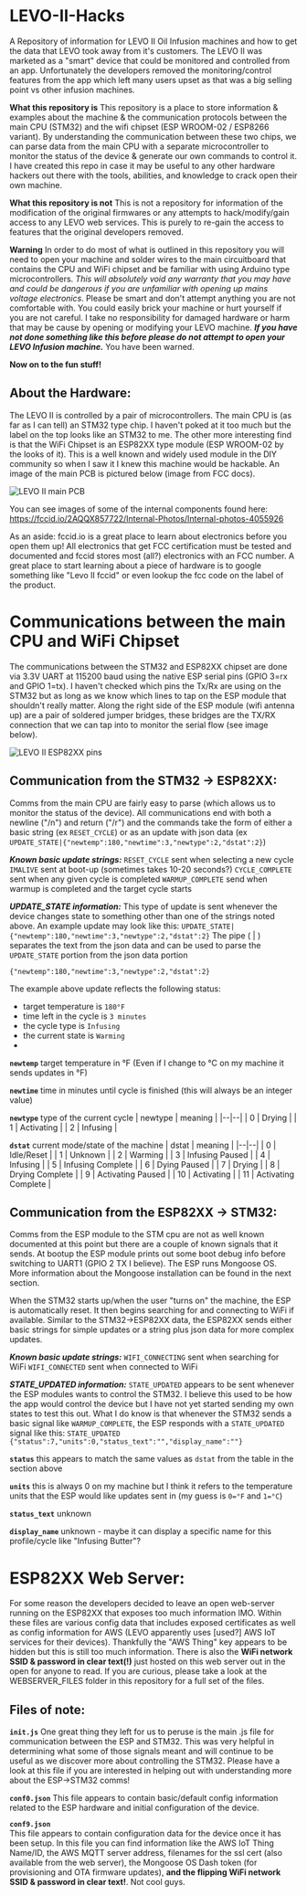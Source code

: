 
# LEVO-II-Hacks
A Repository of information for LEVO II Oil Infusion machines and how to get the data that LEVO took away from it's customers. The LEVO II was marketed as a "smart" device that could be monitored and controlled from an app. Unfortunately the developers removed the monitoring/control features from the app which left many users upset as that was a big selling point vs other infusion machines. 

**What this repository is**
This repository is a place to store information & examples about the machine & the communication protocols between the main CPU (STM32) and the wifi chipset (ESP WROOM-02 / ESP8266 variant). By understanding the communication between these two chips, we can parse data from the main CPU with a separate microcontroller to monitor the status of the device & generate our own commands to control it. I have created this repo in case it may be useful to any other hardware hackers out there with the tools, abilities, and knowledge to crack open their own machine. 

**What this repository is not**
This is not a repository for information of the modification of the original firmwares or any attempts to hack/modify/gain access to any LEVO web services. This is purely to re-gain the access to features that the original developers removed.

**Warning**
In order to do most of what is outlined in this repository you will need to open your machine and solder wires to the main circuitboard that contains the CPU and WiFi chipset and be familiar with using Arduino type microcontrollers. *This will absolutely void any warranty that you may have and could be dangerous if you are unfamiliar with opening up mains voltage electronics*. Please be smart and don't attempt anything you are not comfortable with. You could easily brick your machine or hurt yourself if you are not careful. I take no responsibility for damaged hardware or harm that may be cause by opening or modifying your LEVO machine. ***If you have not done something like this before please do not attempt to open your LEVO Infusion machine.*** You have been warned. 

**Now on to the fun stuff!**

## About the Hardware:
The LEVO II is controlled by a pair of microcontrollers. The main CPU is (as far as I can tell) an STM32 type chip. I haven't poked at it too much but the label on the top looks like an STM32 to me. The other more interesting find is that the WiFi Chipset is an ESP82XX type module (ESP WROOM-02 by the looks of it). This is a well known and widely used module in the DIY community so when I saw it I knew this machine would be hackable. An image of the main PCB is pictured below (image from FCC docs).

![LEVO II main PCB](https://github.com/cchaz003/LEVO-II-Hacks/blob/main/images/mainPCB.png)

You can see images of some of the internal components found here: https://fccid.io/2AQQX857722/Internal-Photos/Internal-photos-4055926

As an aside: fccid.io is a great place to learn about electronics before you open them up! All electronics that get FCC certification must be tested and documented and fccid stores most (all?) electronics with an FCC number. A great place to start learning about a piece of hardware is to google something like "Levo II fccid" or even lookup the fcc code on the label of the product. 

# Communications between the main CPU and WiFi Chipset


The communications between the STM32 and ESP82XX chipset are done via 3.3V UART at 115200 baud using the native ESP serial pins (GPIO 3=rx and GPIO 1=tx). I haven't checked which pins the Tx/Rx are using on the STM32 but as long as we know which lines to tap on the ESP module that shouldn't really matter. Along the right side of the ESP module (wifi antenna up) are a pair of soldered jumper bridges, these bridges are the TX/RX connection that we can tap into to monitor the serial flow (see image below). 

![LEVO II ESP82XX pins](https://github.com/cchaz003/LEVO-II-Hacks/blob/main/images/ESP82XX.png)

## Communication from the STM32 -> ESP82XX:

Comms from the main CPU are fairly easy to parse (which allows us to monitor the status of the device). All communications end with both a newline ("/n") and return ("/r") and the commands take the form of either a basic string (ex `RESET_CYCLE`) or as an update with json data 
(ex `UPDATE_STATE|{"newtemp":180,"newtime":3,"newtype":2,"dstat":2}`)

***Known basic update strings:***
`RESET_CYCLE` sent when selecting a new cycle
`IMALIVE` sent at boot-up (sometimes takes 10-20 seconds?)
`CYCLE_COMPLETE` sent when any given cycle is completed
`WARMUP_COMPLETE` send when warmup is completed and the target cycle starts


***UPDATE_STATE information:***
This type of update is sent whenever the device changes state to something other than one of the strings noted above. An example update may look like this:
`UPDATE_STATE|{"newtemp":180,"newtime":3,"newtype":2,"dstat":2}`
The pipe ( | ) separates the text from the json data and can be used to parse the `UPDATE_STATE` portion from the json data portion 

`{"newtemp":180,"newtime":3,"newtype":2,"dstat":2}`  

The example above update reflects the following status:
-	target temperature is `180°F`
-	time left in the cycle is `3 minutes`
-	the cycle type is `Infusing`
-	the current state is `Warming`
-	

**`newtemp`** target temperature in °F (Even if I change to °C on my machine it sends updates in °F)

**`newtime`** time in minutes until cycle is finished (this will always be an integer value)

**`newtype`** type of the current cycle
| newtype | meaning |
|--|--|
| 0 | Drying |
| 1 | Activating |
| 2 | Infusing |

**`dstat`** current mode/state of the machine
| dstat | meaning |
|--|--|
| 0 | Idle/Reset |
| 1 | Unknown |
| 2 | Warming |
| 3 | Infusing Paused |
| 4 | Infusing |
| 5 | Infusing Complete |
| 6 | Dying Paused |
| 7 | Drying |
| 8 | Drying Complete |
| 9 | Activating Paused |
| 10 | Activating |
| 11 | Activating Complete |

## Communication from the ESP82XX -> STM32:
Comms from the ESP module to the STM cpu are not as well known documented at this point but there are a couple of known signals that it sends. At bootup the ESP module prints out some boot debug info before switching to UART1 (GPIO 2 TX I believe). The ESP runs Mongoose OS. More information about the Mongoose installation can be found in the next section. 

When the STM32 starts up/when the user "turns on" the machine, the ESP is automatically reset. It then begins searching for and connecting to WiFi if available. Similar to the STM32->ESP82XX data, the ESP82XX sends either basic strings for simple updates or a string plus json data for more complex updates. 

***Known basic update strings:***
`WIFI_CONNECTING` sent when searching for WiFi
`WIFI_CONNECTED` sent when connected to WiFi


***STATE_UPDATED information:***
`STATE_UPDATED` appears to be sent whenever the ESP modules wants to control the STM32. I believe this used to be how the app would control the device but I have not yet started sending my own states to test this out. What I do know is that whenever the STM32 sends a basic signal like `WARMUP_COMPLETE`, the ESP responds with a `STATE_UPDATED` signal like this:
`STATE_UPDATED {"status":7,"units":0,"status_text":"","display_name":""} `

**`status`** this appears to match the same values as `dstat` from the table in the section above

**`units`** this is always 0 on my machine but I think it refers to the temperature units that the ESP would like updates sent in (my guess is `0=°F` and `1=°C`)

**`status_text`** unknown

**`display_name`** unknown - maybe it can display a specific name for this profile/cycle like "Infusing Butter"?


# ESP82XX Web Server:

For some reason the developers decided to leave an open web-server running on the ESP82XX that exposes too much information IMO. Within these files are various config data that includes exposed certificates as well as config information for AWS (LEVO apparently uses [used?] AWS IoT services for their devices). Thankfully the "AWS Thing" key appears to be hidden but this is still too much information. There is also the **WiFi network SSID & password in clear text(!)** just hosted on this web server out in the open for anyone to read. If you are curious, please take a look at the WEBSERVER_FILES folder in this repository for a full set of the files. 

## Files of note:

**`init.js`** 
One great thing they left for us to peruse is the main .js file for communication between the ESP and STM32. This was very helpful in determining what some of those signals meant and will continue to be useful as we discover more about controlling the STM32. Please have a look at this file if you are interested in helping out with understanding more about the ESP->STM32 comms!

**`conf0.json`** 
This file appears to contain basic/default config information related to the ESP hardware and initial configuration of the device. 

**`conf9.json`**  
This file appears to contain configuration data for the device once it has been setup. In this file you can find information like the AWS IoT Thing Name/ID, the AWS MQTT server address, filenames for the ssl cert (also available from the web server), the Mongoose OS Dash token (for provisioning and OTA firmware updates), **and the flipping WiFi network SSID & password in clear text!**. Not cool guys. 








